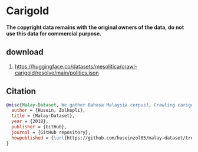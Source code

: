 # Carigold

**The copyright data remains with the original owners of the data, do not use this data for commercial purpose.**

## download

1. https://huggingface.co/datasets/mesolitica/crawl-carigold/resolve/main/politics.json

## Citation

```bibtex
@misc{Malay-Dataset, We gather Bahasa Malaysia corpus!, Crawling carigold,
  author = {Husein, Zolkepli},
  title = {Malay-Dataset},
  year = {2018},
  publisher = {GitHub},
  journal = {GitHub repository},
  howpublished = {\url{https://github.com/huseinzol05/malay-dataset/tree/master/crawl/carigold}}
}
```